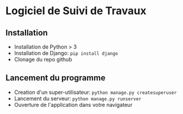 # Logiciel de Suivi de Travaux

## Installation

* Installation de Python > 3
* Installation de Django: `pip install django`
* Clonage du repo github

## Lancement du programme

* Creation d'un super-utilisateur: `python manage.py createsuperuser`
* Lancement du serveur: `python manage.py runserver`
* Ouverture de l'application dans votre navigateur
